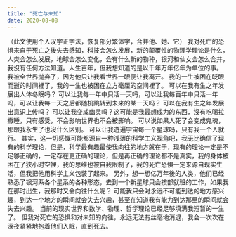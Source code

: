 ```yaml
---
title: "死亡与未知"
date: 2020-08-08
---
```

（此文使用个人汉字正字法，恢复部分繁体字，合并他、她、它）
我对死亡的恐惧来自于死亡之後失去感知，科技会怎么发展，新的颠覆性的物理学理论是什么，人类会怎么发展，地球会怎么变化，会有什么新的物种，银河和仙女会怎么合并，我沒有任何方法知道。人生百年，但我想知道的是以千年万年亿年为单位的事。
我被全世界抛弃了，因为他只让我看世界一眼便让我离开。
我的一生被困在眨眼而逝的时间裡了，我的一生也被困在立方毫厘的空间裡了。
可以在我有生之年发展出人体冬眠吗？
可以让我每一年中只活一天吗，可以让我每百年中只活一年吗，可以让我每一天之后都随机跳转到未来的某一天吗？
可以在我有生之年发展出意识上传吗？
可以让我变成幽灵吗？这可能是我最想成为的东西，沒有吃喝拉撒睡，只有感受，不会影响世界也不会被影响。
可以说如果人死了会变成鬼魂，那跟我永生了也沒什么区别。
可以让我遊遍宇宙每一个星球吗，只有我一个人就行。
其实，这一切感慨可能都源自一种浅薄的科学主义视角吧，我无比确信了现有的科学理论，但是，科学最有趣最使我向往的地方就在于，现有的理论一定是不足够正确的，一定存在更正确的理论，但是再正确的理论都不是真实，我的身体被困在了狭小时空裡，我的思维也被自我限制了，我的死亡恐惧一定来源自现实生活，但我把他用科学主义包装了起来。
另外，想一想亿万年後的人类，他们已经熟悉了银河系各个星系的各种形态，去到一个新星球只会按部就班的工作，如果我在那时出生，我那时又会向往什么呢？
可能我只会对永远不可能到达的地方感兴趣，到达一个地方的瞬间就会失去兴趣，甚至在知道我有能力到达那里的瞬间就会失去兴趣。
当前的现实世界和数学、物理、哲学理论已经足够填满我短暂的一生了。
但我对死亡的恐惧和对未知的向往，永远无法有丝毫地消退，我会一次次在深夜紧紧地抱着他们入眠，直到死去。
